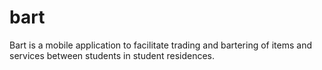 # bart
Bart is a mobile application to facilitate trading and bartering of items and services between students in student residences.
